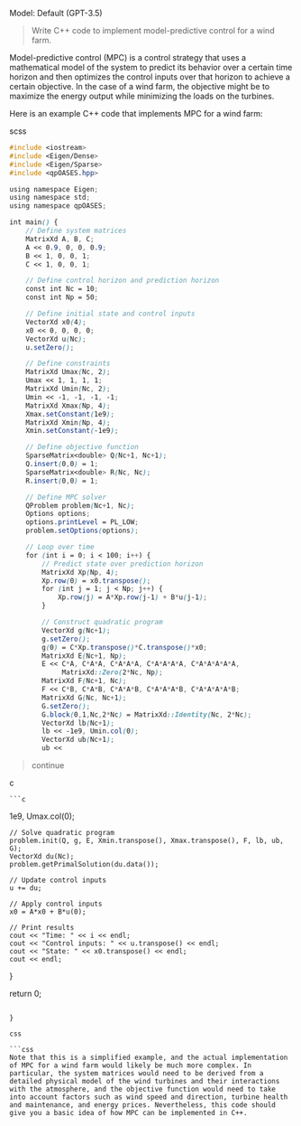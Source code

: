 Model: Default (GPT-3.5)

> Write C++ code to implement model-predictive control for a wind farm.

Model-predictive control (MPC) is a control strategy that uses a mathematical model of the system to predict its behavior over a certain time horizon and then optimizes the control inputs over that horizon to achieve a certain objective. In the case of a wind farm, the objective might be to maximize the energy output while minimizing the loads on the turbines.

Here is an example C++ code that implements MPC for a wind farm:

scss

```scss
#include <iostream>
#include <Eigen/Dense>
#include <Eigen/Sparse>
#include <qpOASES.hpp>

using namespace Eigen;
using namespace std;
using namespace qpOASES;

int main() {
    // Define system matrices
    MatrixXd A, B, C;
    A << 0.9, 0, 0, 0.9;
    B << 1, 0, 0, 1;
    C << 1, 0, 0, 1;

    // Define control horizon and prediction horizon
    const int Nc = 10;
    const int Np = 50;

    // Define initial state and control inputs
    VectorXd x0(4);
    x0 << 0, 0, 0, 0;
    VectorXd u(Nc);
    u.setZero();

    // Define constraints
    MatrixXd Umax(Nc, 2);
    Umax << 1, 1, 1, 1;
    MatrixXd Umin(Nc, 2);
    Umin << -1, -1, -1, -1;
    MatrixXd Xmax(Np, 4);
    Xmax.setConstant(1e9);
    MatrixXd Xmin(Np, 4);
    Xmin.setConstant(-1e9);

    // Define objective function
    SparseMatrix<double> Q(Nc+1, Nc+1);
    Q.insert(0,0) = 1;
    SparseMatrix<double> R(Nc, Nc);
    R.insert(0,0) = 1;

    // Define MPC solver
    QProblem problem(Nc+1, Nc);
    Options options;
    options.printLevel = PL_LOW;
    problem.setOptions(options);

    // Loop over time
    for (int i = 0; i < 100; i++) {
        // Predict state over prediction horizon
        MatrixXd Xp(Np, 4);
        Xp.row(0) = x0.transpose();
        for (int j = 1; j < Np; j++) {
            Xp.row(j) = A*Xp.row(j-1) + B*u(j-1);
        }

        // Construct quadratic program
        VectorXd g(Nc+1);
        g.setZero();
        g(0) = C*Xp.transpose()*C.transpose()*x0;
        MatrixXd E(Nc+1, Np);
        E << C*A, C*A*A, C*A*A*A, C*A*A*A*A, C*A*A*A*A*A, 
             MatrixXd::Zero(2*Nc, Np);
        MatrixXd F(Nc+1, Nc);
        F << C*B, C*A*B, C*A*A*B, C*A*A*A*B, C*A*A*A*A*B;
        MatrixXd G(Nc, Nc+1);
        G.setZero();
        G.block(0,1,Nc,2*Nc) = MatrixXd::Identity(Nc, 2*Nc);
        VectorXd lb(Nc+1);
        lb << -1e9, Umin.col(0);
        VectorXd ub(Nc+1);
        ub <<
```

> continue

c

    ```c
1e9, Umax.col(0);

    // Solve quadratic program
    problem.init(Q, g, E, Xmin.transpose(), Xmax.transpose(), F, lb, ub, G);
    VectorXd du(Nc);
    problem.getPrimalSolution(du.data());

    // Update control inputs
    u += du;

    // Apply control inputs
    x0 = A*x0 + B*u(0);

    // Print results
    cout << "Time: " << i << endl;
    cout << "Control inputs: " << u.transpose() << endl;
    cout << "State: " << x0.transpose() << endl;
    cout << endl;
}

return 0;
```

}

css

```css
Note that this is a simplified example, and the actual implementation of MPC for a wind farm would likely be much more complex. In particular, the system matrices would need to be derived from a detailed physical model of the wind turbines and their interactions with the atmosphere, and the objective function would need to take into account factors such as wind speed and direction, turbine health and maintenance, and energy prices. Nevertheless, this code should give you a basic idea of how MPC can be implemented in C++.
```